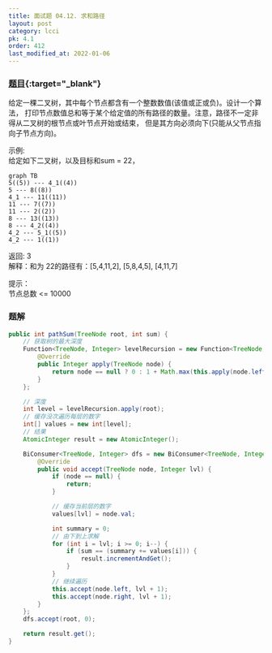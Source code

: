 ```yaml
---
title: 面试题 04.12. 求和路径
layout: post
category: lcci
pk: 4.1
order: 412
last_modified_at: 2022-01-06
---
```


### [题目](https://leetcode-cn.com/paths-with-sum-lcci/){:target="_blank"}

给定一棵二叉树，其中每个节点都含有一个整数数值(该值或正或负)。设计一个算法，
打印节点数值总和等于某个给定值的所有路径的数量。注意，路径不一定非得从二叉树的根节点或叶节点开始或结束，
但是其方向必须向下(只能从父节点指向子节点方向)。

示例:  
给定如下二叉树，以及目标和sum = 22，

```mermaid
graph TB
5((5)) --- 4_1((4))
5 --- 8((8))
4_1 --- 11((11))
11 --- 7((7))
11 --- 2((2))
8 --- 13((13))
8 --- 4_2((4))
4_2 --- 5_1((5))
4_2 --- 1((1))
```

返回: 3  
解释：和为 22的路径有：[5,4,11,2], [5,8,4,5], [4,11,7]

提示：  
节点总数 <= 10000

### 题解

```java
public int pathSum(TreeNode root, int sum) {
    // 获取树的最大深度
    Function<TreeNode, Integer> levelRecursion = new Function<TreeNode, Integer>() {
        @Override
        public Integer apply(TreeNode node) {
            return node == null ? 0 : 1 + Math.max(this.apply(node.left), this.apply(node.right));
        }
    };

    // 深度
    int level = levelRecursion.apply(root);
    // 缓存没次遍历每层的数字
    int[] values = new int[level];
    // 结果
    AtomicInteger result = new AtomicInteger();

    BiConsumer<TreeNode, Integer> dfs = new BiConsumer<TreeNode, Integer>() {
        @Override
        public void accept(TreeNode node, Integer lvl) {
            if (node == null) {
                return;
            }

            // 缓存当前层的数字
            values[lvl] = node.val;

            int summary = 0;
            // 由下到上求解
            for (int i = lvl; i >= 0; i--) {
                if (sum == (summary += values[i])) {
                    result.incrementAndGet();
                }
            }
            // 继续遍历
            this.accept(node.left, lvl + 1);
            this.accept(node.right, lvl + 1);
        }
    };
    dfs.accept(root, 0);

    return result.get();
}
```
